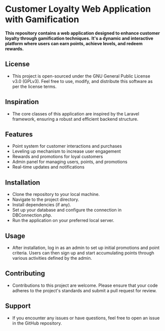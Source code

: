 # Customer Loyalty Web Application with Gamification

**This repository contains a web application designed to enhance customer loyalty through gamification techniques.**
**It's a dynamic and interactive platform where users can earn points, achieve levels, and redeem rewards.**

## License
- This project is open-sourced under the GNU General Public License v3.0 (GPLv3). Feel free to use, modify, and distribute this software as per the license terms.

## Inspiration
- The core classes of this application are inspired by the Laravel framework, ensuring a robust and efficient backend structure.

## Features
- Point system for customer interactions and purchases
- Leveling up mechanism to increase user engagement
- Rewards and promotions for loyal customers
- Admin panel for managing users, points, and promotions
- Real-time updates and notifications


## Installation
- Clone the repository to your local machine.
- Navigate to the project directory.
- Install dependencies (if any).
- Set up your database and configure the connection in DBConnection.php.
- Run the application on your preferred local server.

## Usage
- After installation, log in as an admin to set up initial promotions and point criteria. Users can then sign up and start accumulating points through various activities defined by the admin.

## Contributing
- Contributions to this project are welcome. Please ensure that your code adheres to the project's standards and submit a pull request for review.

## Support
- If you encounter any issues or have questions, feel free to open an issue in the GitHub repository.

